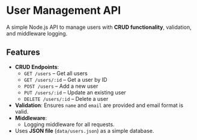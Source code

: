 # User Management API

A simple Node.js API to manage users with **CRUD functionality**, validation, and middleware logging.

## Features

- **CRUD Endpoints**:
  - `GET /users` – Get all users
  - `GET /users/:id` – Get a user by ID
  - `POST /users` – Add a new user
  - `PUT /users/:id` – Update an existing user
  - `DELETE /users/:id` – Delete a user
- **Validation**: Ensures `name` and `email` are provided and email format is valid.
- **Middleware**:
  - Logging middleware for all requests.
- Uses **JSON file** (`data/users.json`) as a simple database.
